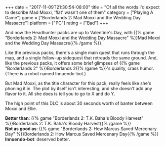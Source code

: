 +++
date = "2017-11-09T21:30:54-08:00"
title = "Of all the words I'd expect to describe Mad Moxxi, 'flat' wasn't one of them"
category = ["Playing A Game"]
game = ["Borderlands 2: Mad Moxxi and the Wedding Day Massacre"]
platform = ["PC"]
rating = ["Bad"]
+++

And now the Headhunter packs are up to Valentine's Day, with {{% game "Borderlands 2: Mad Moxxi and the Wedding Day Massacre" %}}Mad Moxxi and the Wedding Day Massacre{{% /game %}}.

Like the previous packs, there's a single main quest that runs through the map, and a single follow-up sidequest that retreads the same ground.  And, like the previous packs, it offers some brief glimpses of {{% game "Borderlands 2" %}}Borderlands 2{{% /game %}}'s quality, crass humor.  (There is a robot named Innuendo-bot.)

But Mad Moxxi, as the title character for this pack, really feels like she's phoning it in.  The plot by itself isn't interesting, and she doesn't add any flavor to it.  All she does is tell you to go to X and do Y.

The high point of this DLC is about 30 seconds worth of banter between Moxxi and Ellie.

<b>Better than</b>: {{% game "Borderlands 2: T.K. Baha's Bloody Harvest" %}}Borderlands 2: T.K. Baha's Bloody Harvest{{% /game %}}  
<b>Not as good as</b>: {{% game "Borderlands 2: How Marcus Saved Mercenary Day" %}}Borderlands 2: How Marcus Saved Mercenary Day{{% /game %}}  
<b>Innuendo-bot</b>: deserved better.
